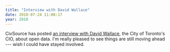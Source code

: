 ```yaml
---
title: "Interview with David Wallace"
date: 2010-07-24 11:08:17
year: 2010
---
```

CivSource has posted <a href="http://civsourceonline.com/2010/07/21/toronto-cio-looks-to-promote-sustainable-open-data-strategy/">an interview with David Wallace</a>, the City of Toronto's CIO, about open data. I'm really pleased to see things are still moving ahead --- wish I could have stayed involved.
